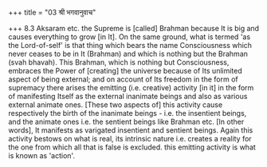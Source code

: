 +++
title = "03 श्री भगवानुवाच"

+++
8.3 Aksaram etc. the Supreme is \[called\] Brahman because It is big and
causes everything to grow \[in It\]. On the same ground, what is termed
'as the Lord-of-self' is that thing which bears the name Consciousness
which never ceases to be in It (Brahman) and which is nothing but the
Brahman (svah bhavah). This Brahman, which is nothing but Consciousness,
embraces the Power of \[creating\] the universe because of Its unlimited
aspect of being external; and on account of Its freedom in the form of
supremacy there arises the emitting (i.e. creative) activity \[in it\]
in the form of manifesting Itself as the external inanimate beings and
also as various external animate ones. \[These two aspects of\] this
activity cause respectively the birth of the inanimate beings - i.e. the
insentient beings, and the animate ones i.e. the sentient beings like
Brahman etc. \[In other words\], It manifests as varigated insentient
and sentient beings. Again this activity bestows on what is real, its
intrinsic nature i.e. creates a reality for the one from which all that
is false is excluded. this emitting activity is what is known as
'action'.
